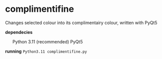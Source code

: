 # complimentifine
Changes selected colour into its complimentairy colour, written with PyQt5

<b>dependecies</b>
<ul>
  <il> Python 3.11 (recommended) </il>
  <il> PyQt5 </il>
</ul>

<b>running</b>
<code>Python3.11 complimentifine.py</code>
